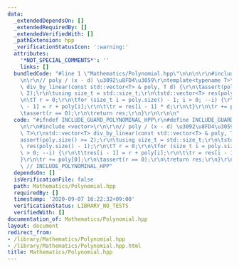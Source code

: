 ```yaml
---
data:
  _extendedDependsOn: []
  _extendedRequiredBy: []
  _extendedVerifiedWith: []
  _pathExtension: hpp
  _verificationStatusIcon: ':warning:'
  attributes:
    '*NOT_SPECIAL_COMMENTS*': ''
    links: []
  bundledCode: "#line 1 \"Mathematics/Polynomial.hpp\"\n\n\n\r\n#include <vector>\r\
    \n\r\n// poly / (x - d) \u3092\u8FD4\u3059\r\ntemplate<typename T>\r\nstd::vector<T>\
    \ div_by_linear(const std::vector<T> & poly, T d) {\r\n\tassert(poly.size() >=\
    \ 2);\r\n\tusing size_t = std::size_t;\r\n\tstd::vector<T> res(poly.size() - 1);\r\
    \n\tT r = 0;\r\n\tfor (size_t i = poly.size() - 1; i > 0; --i) {\r\n\t\tres[i\
    \ - 1] = r + poly[i];\r\n\t\tr = res[i - 1] * d;\r\n\t}\r\n\tr += poly[0];\r\n\
    \tassert(r == 0);\r\n\treturn res;\r\n}\r\n\r\n\n"
  code: "#ifndef INCLUDE_GUARD_POLYNOMINAL_HPP\r\n#define INCLUDE_GUARD_POLYNOMINAL_HPP\r\
    \n\r\n#include <vector>\r\n\r\n// poly / (x - d) \u3092\u8FD4\u3059\r\ntemplate<typename\
    \ T>\r\nstd::vector<T> div_by_linear(const std::vector<T> & poly, T d) {\r\n\t\
    assert(poly.size() >= 2);\r\n\tusing size_t = std::size_t;\r\n\tstd::vector<T>\
    \ res(poly.size() - 1);\r\n\tT r = 0;\r\n\tfor (size_t i = poly.size() - 1; i\
    \ > 0; --i) {\r\n\t\tres[i - 1] = r + poly[i];\r\n\t\tr = res[i - 1] * d;\r\n\t\
    }\r\n\tr += poly[0];\r\n\tassert(r == 0);\r\n\treturn res;\r\n}\r\n\r\n#endif\
    \ // INCLUDE_POLYNOMINAL_HPP"
  dependsOn: []
  isVerificationFile: false
  path: Mathematics/Polynomial.hpp
  requiredBy: []
  timestamp: '2020-09-07 16:22:32+09:00'
  verificationStatus: LIBRARY_NO_TESTS
  verifiedWith: []
documentation_of: Mathematics/Polynomial.hpp
layout: document
redirect_from:
- /library/Mathematics/Polynomial.hpp
- /library/Mathematics/Polynomial.hpp.html
title: Mathematics/Polynomial.hpp
---
```


